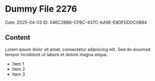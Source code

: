 # Dummy File 2276

Date: 2025-04-03
ID: 546C2BB6-CFBC-437C-AA9E-E8DFDDDC0884

## Content

Lorem ipsum dolor sit amet, consectetur adipiscing elit.
Sed do eiusmod tempor incididunt ut labore et dolore magna aliqua.

* Item 1
* Item 2
* Item 3
